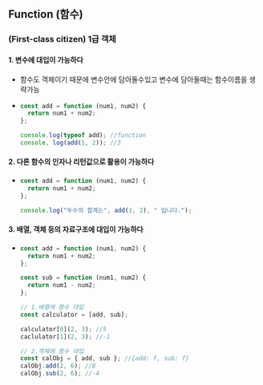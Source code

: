 ## Function (함수)

### (First-class citizen) 1급 객체

#### 1. 변수에 대입이 가능하다

- 함수도 객체이기 때문에 변수안에 담아둘수있고 변수에 담아둘때는 함수이름을 생략가능
- ```js
  const add = function (num1, num2) {
    return num1 + num2;
  };

  console.log(typeof add); //function
  console, log(add(1, 2)); //3
  ```

#### 2. 다른 함수의 인자나 리턴값으로 활용이 가능하다

- ```javascript
  const add = function (num1, num2) {
    return num1 + num2;
  };

  console.log("두수의 합계는", add(1, 2), " 입니다.");
  ```

#### 3. 배열, 객체 등의 자료구조에 대입이 가능하다

- ```javascript
  const add = function (num1, num2) {
    return num1 + num2;
  };

  const sub = function (num1, num2) {
    return num1 - num2;
  };

  // 1.배열에 함수 대입
  const calculator = [add, sub];

  calculator[0](2, 3); //5
  caclulator[1](2, 3); //-1

  // 2.객체에 함수 대입
  const calObj = { add, sub }; //{add: f, sub: f}
  calObj.add(2, 6); //8
  calObj.sub(2, 6); //-4
  ```
